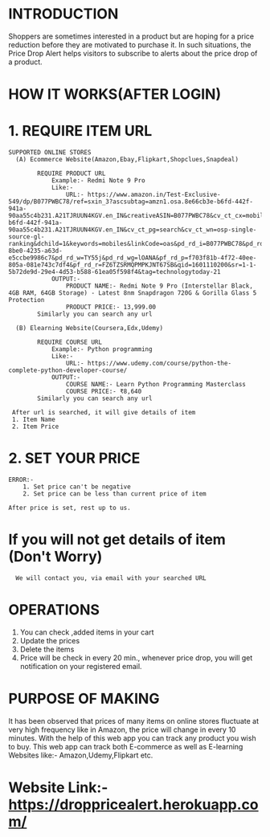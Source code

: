 # INTRODUCTION
  Shoppers are sometimes interested in a product but are hoping for a price reduction before they are motivated to purchase it. In such situations, the Price Drop Alert helps visitors to subscribe to alerts about the price drop of a product.
  
# HOW IT WORKS(AFTER LOGIN)
#  1. REQUIRE ITEM URL
  
    SUPPORTED ONLINE STORES
      (A) Ecommerce Website(Amazon,Ebay,Flipkart,Shopclues,Snapdeal)
      
            REQUIRE PRODUCT URL
                Example:- Redmi Note 9 Pro
                Like:-
                    URL:- https://www.amazon.in/Test-Exclusive-549/dp/B077PWBC78/ref=sxin_3?ascsubtag=amzn1.osa.8e66cb3e-b6fd-442f-941a-90aa55c4b231.A21TJRUUN4KGV.en_IN&creativeASIN=B077PWBC78&cv_ct_cx=mobiles&cv_ct_id=amzn1.osa.8e66cb3e-b6fd-442f-941a-90aa55c4b231.A21TJRUUN4KGV.en_IN&cv_ct_pg=search&cv_ct_wn=osp-single-source-gl-ranking&dchild=1&keywords=mobiles&linkCode=oas&pd_rd_i=B077PWBC78&pd_rd_r=400e04f7-8be0-4235-a63d-e5ccbe9986c7&pd_rd_w=TY55j&pd_rd_wg=lOANA&pf_rd_p=f703f81b-4f72-40ee-805a-081e743c7df4&pf_rd_r=FZ6TZSRMQPMPKJNT67SB&qid=1601110200&sr=1-1-5b72de9d-29e4-4d53-b588-61ea05f598f4&tag=technologytoday-21
                OUTPUT:-
                    PRODUCT NAME:- Redmi Note 9 Pro (Interstellar Black, 4GB RAM, 64GB Storage) - Latest 8nm Snapdragon 720G & Gorilla Glass 5 Protection
                    PRODUCT PRICE:- 13,999.00 
            Similarly you can search any url 
            
      (B) Elearning Website(Coursera,Edx,Udemy)

            REQUIRE COURSE URL
                Example:- Python programming
                Like:-
                    URL:- https://www.udemy.com/course/python-the-complete-python-developer-course/
                OUTPUT:-
                    COURSE NAME:- Learn Python Programming Masterclass
                    COURSE PRICE:- ₹8,640
            Similarly you can search any url 
            
     After url is searched, it will give details of item
     1. Item Name
     2. Item Price
     
#  2. SET YOUR PRICE
    ERROR:-
        1. Set price can't be negative
        2. Set price can be less than current price of item
        
    After price is set, rest up to us.   


#  If you will not get details of item (Don't Worry)
      We will contact you, via email with your searched URL
      
# OPERATIONS
1. You can check ,added items in your cart
2. Update the prices
3. Delete the items
4. Price will be check in every 20 min., whenever price drop, you will get notification on your registered email.

# PURPOSE OF MAKING
  It has been observed that prices of many items on online stores fluctuate at very high frequency like in Amazon, the price will change in every 10 minutes. With the help of this web app you can track any product you wish to buy. This web app can track both E-commerce as well as E-learning Websites like:- Amazon,Udemy,Flipkart etc.

# Website Link:-https://droppricealert.herokuapp.com/
